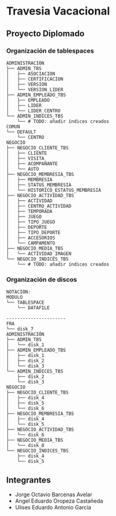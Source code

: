 # Travesia Vacacional
## Proyecto Diplomado

### Organización de tablespaces
```
ADMINISTRACIÓN
├── ADMIN_TBS
│   ├── ASOCIACION
│   ├── CERTIFICACION
│   ├── VERSION
│   └── VERSION_LIDER
├── ADMIN_EMPLEADO_TBS
│   ├── EMPLEADO
│   ├── LIDER
│   └── LIDER_CENTRO
└── ADMIN_INDICES_TBS
    └── # TODO: añadir índices creados
COMUN 
└── DEFAULT
    └── CENTRO
NEGOCIO
├── NEGOCIO_CLIENTE_TBS
│   ├── CLIENTE
│   ├── VISITA
│   ├── ACOMPAÑANTE
│   └── AUTO
├── NEGOCIO_MEMBRESIA_TBS
│   ├── MEMBRESIA
│   ├── STATUS_MEMBRESIA
│   └── HISTORICO_ESTATUS_MEMBRESIA
├── NEGOCIO_ACTIVIDAD_TBS
│   ├── ACTIVIDAD
│   ├── CENTRO_ACTIVIDAD
│   ├── TEMPORADA
│   ├── JUEGO
│   ├── TIPO_JUEGO
│   ├── DEPORTE
│   ├── TIPO_DEPORTE
│   ├── ACCESORIOS
│   └── CAMPAMENTO
├── NEGOCIO_MEDIA_TBS
│   └── ACTIVIDAD_IMAGEN
└── NEGOCIO_INDICES_TBS
    └── # TODO: añadir índices creados
```

### Organización de discos
```
NOTACIÓN: 
MODULO
└── TABLESPACE
    └── DATAFILE

----------------------
FRA
└── disk_7
ADMINISTRACIÓN
├── ADMIN_TBS
│   └── disk_1
├── ADMIN_EMPLEADO_TBS
│   ├── disk_1
│   ├── disk_2
│   └── disk_3
└── ADMIN_INDICES_TBS
    ├── disk_2
    └── disk_3
NEGOCIO
├── NEGOCIO_CLIENTE_TBS
│   ├── disk_4
│   ├── disk_5
│   └── disk_6
├── NEGOCIO_MEMBRESIA_TBS
│   ├── disk_4
│   └── disk_5
├── NEGOCIO_ACTIVIDAD_TBS
│   └── disk_6
├── NEGOCIO_MEDIA_TBS
│   └── disk_8
└── NEGOCIO_INDICES_TBS
    ├── disk_4
    └── disk_5
```

## Integrantes
- Jorge Octavio Barcenas Avelar
- Angel Eduardo Oropeza Castañeda
- Ulises Eduardo Antonio García